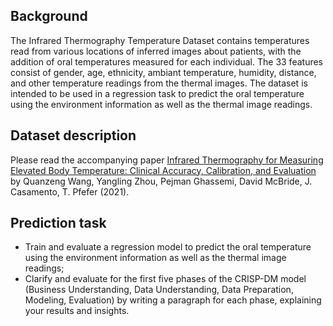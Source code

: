 ## Background

The Infrared Thermography Temperature Dataset contains temperatures read from various locations of inferred images about patients, with the addition of oral temperatures measured for each individual. The 33 features consist of gender, age, ethnicity, ambiant temperature, humidity, distance, and other temperature readings from the thermal images. The dataset is intended to be used in a regression task to predict the oral temperature using the environment information as well as the thermal image readings.

## Dataset description

Please read the accompanying paper [Infrared Thermography for Measuring Elevated Body Temperature: Clinical Accuracy, Calibration, and Evaluation](https://www.semanticscholar.org/paper/443b9932d295ca3a014e7d874b4bd77a33a276bd) by Quanzeng Wang, Yangling Zhou, Pejman Ghassemi, David McBride, J. Casamento, T. Pfefer (2021).

## Prediction task

- Train and evaluate a regression model to predict the oral temperature using the environment information as well as the thermal image readings;
- Clarify and evaluate for the first five phases of the CRISP-DM model (Business Understanding, Data Understanding, Data Preparation, Modeling, Evaluation) by writing a paragraph for each phase, explaining your results and insights.
